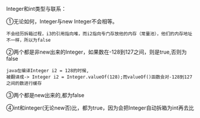 Integer和int类型与联系：

①无论如何，Integer与new Integer不会相等。
	
    不会经历拆箱过程，i3的引用指向堆，而i2指向专门存放他的内存（常量池），他们的内存地址不一样，所以为false

②两个都是非new出来的Integer，如果数在-128到127之间，则是true,否则为false
	
    java在编译Integer i2 = 128的时候,
    被翻译成-> Integer i2 = Integer.valueOf(128);而valueOf()函数会对-128到127之间的数进行缓存

③两个都是new出来的,都为false

④int和integer(无论new否)比，都为true，因为会把Integer自动拆箱为int再去比